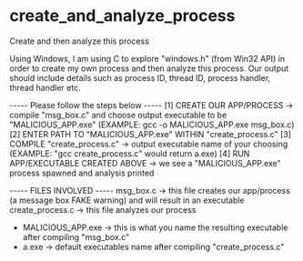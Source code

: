 # create_and_analyze_process
Create and then analyze this process

Using Windows, I am using C to explore "windows.h" (from Win32 API) in order to create my own process and then analyze this process. 
Our output should include details such as process ID, thread ID, process handler, thread handler etc. 

  
----- Please follow the steps below -----
[1] CREATE OUR APP/PROCESS -> compile "msg_box.c" and choose output executable to be "MALICIOUS_APP.exe" (EXAMPLE: gcc -o MALICIOUS_APP.exe msg_box.c)
[2] ENTER PATH TO "MALICIOUS_APP.exe" WITHIN "create_process.c"
[3] COMPILE "create_process.c" -> output executable name of your choosing (EXAMPLE: "gcc create_process.c" would return a.exe)
[4] RUN APP/EXECUTABLE CREATED ABOVE -> we see a "MALICIOUS_APP.exe" process spawned and analysis printed




----- FILES INVOLVED -----
msg_box.c -> this file creates our app/process (a message box FAKE warning) and will result in an executable 
create_process.c -> this file analyzes our process
* MALICIOUS_APP.exe -> this is what you name the resulting executable after compiling "msg_box.c"
* a.exe -> default executables name after compiling "create_process.c"

